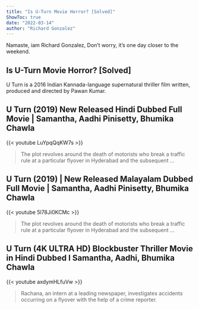 ```yaml
---
title: "Is U-Turn Movie Horror? [Solved]"
ShowToc: true 
date: "2022-03-14"
author: "Richard Gonzalez" 
---
```


Namaste, iam Richard Gonzalez, Don’t worry, it’s one day closer to the weekend.
## Is U-Turn Movie Horror? [Solved]
 U Turn is a 2016 Indian Kannada-language supernatural thriller film written, produced and directed by Pawan Kumar.

## U Turn (2019) New Released Hindi Dubbed Full Movie | Samantha, Aadhi Pinisetty, Bhumika Chawla
{{< youtube LuYpqQqKW7s >}}
>The plot revolves around the death of motorists who break a traffic rule at a particular flyover in Hyderabad and the subsequent ...

## U Turn (2019) | New Released Malayalam Dubbed Full Movie | Samantha, Aadhi Pinisetty, Bhumika Chawla
{{< youtube 5l78Ji0KCMc >}}
>The plot revolves around the death of motorists who break a traffic rule at a particular flyover in Hyderabad and the subsequent ...

## U Turn (4K ULTRA HD) Blockbuster Thriller Movie in Hindi Dubbed l  Samantha, Aadhi, Bhumika Chawla
{{< youtube axdymHLfuVw >}}
>Rachana, an intern at a leading newspaper, investigates accidents occurring on a flyover with the help of a crime reporter.


